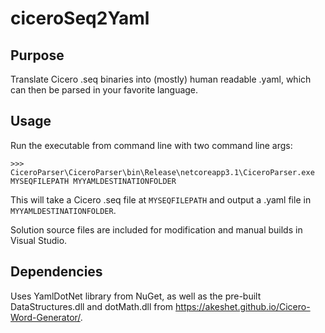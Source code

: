 # ciceroSeq2Yaml

## Purpose
Translate Cicero .seq binaries into (mostly) human readable .yaml, which can then be parsed in your favorite language.

## Usage
Run the executable from command line with two command line args:

`>>> CiceroParser\CiceroParser\bin\Release\netcoreapp3.1\CiceroParser.exe MYSEQFILEPATH MYYAMLDESTINATIONFOLDER`

This will take a Cicero .seq file at `MYSEQFILEPATH` and output a .yaml file in `MYYAMLDESTINATIONFOLDER`.

Solution source files are included for modification and manual builds in Visual Studio.

## Dependencies
Uses YamlDotNet library from NuGet, as well as the pre-built DataStructures.dll and dotMath.dll from https://akeshet.github.io/Cicero-Word-Generator/.
